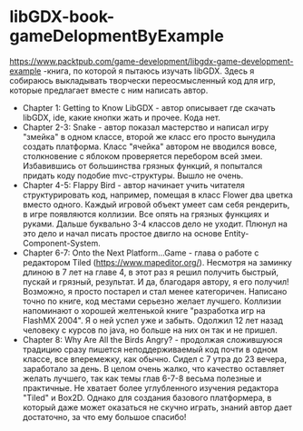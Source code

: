 # libGDX-book-gameDelopmentByExample

https://www.packtpub.com/game-development/libgdx-game-development-example -книга, по которой я пытаюсь изучать libGDX. 
Здесь я собираюсь выкладывать творчески переосмысленный код для игр, которые предлагает вместе с ним написать автор.

* Chapter 1: Getting to Know LibGDX - автор описывает где скачать libGDX, ide, какие кнопки жать и прочее. Кода нет.
* Chapter 2-3: Snake - автор показал мастерство и написал игру "змейка" в одном классе, второй же класс его просто вынудила создать платформа. 
                       Класс "ячейка" автором не вводился вовсе, столкновение с яблоком проверяется перебором всей змеи. Избавившись от большинства грязных функций, я попытался придать коду подобие mvc-структуры. Вышло не очень.
* Chapter 4-5: Flappy Bird - автор начинает учить читателя структурировать код, например, помещая в класс Flower два цветка вместо одного. 
                             Каждый игровой объект умеет сам себя рендерить, в игре появляются коллизии. Все опять на грязных функциях и руками. Дальше буквально 3-4 классов дело не уходит. 
                             Плюнул на это дело и начал писать простое двигло на основе Entity-Component-System.
* Chapter 6-7: Onto the Next Platform...Game - глава о работе с редактором Tiled (https://www.mapeditor.org/). Несмотря на заминку длиною в 7 лет на главе 4, в этот раз я решил получить быстрый, пускай и грязный, результат.
                                               И да, благодаря автору, я его получил! Возможно, я просто постарел и стал менее категоричен. Написано точно по книге, код местами серьезно желает лучшего.
                                               Коллизии напоминают о хорошей желтенькой книге "разработка игр на FlashMX 2004". Я о ней успел уже и забыть. Одолжил 12 лет назад человеку с курсов по java, но больше на них он так и не                                                      пришел. 
* Chapter 8: Why Are All the Birds Angry? - продолжая сложившуюся традицию сразу пишется неподдерживаемый код почти в одном классе, все вперемежку, как обычно. Сидел с 7 утра до 23 вечера, заработало за день.
                                            В целом очень жалко, что качество оставляет желать лучшего, так как темы глав 6-7-8 весьма полезные и практичные. Не хватает более углубленного изучения редактора "Tiled" и Box2D. 
                                            Однако для создания базового платформера, в который даже может оказаться не скучно играть, знаний автор дает достаточно, за что ему большое спасибо!
